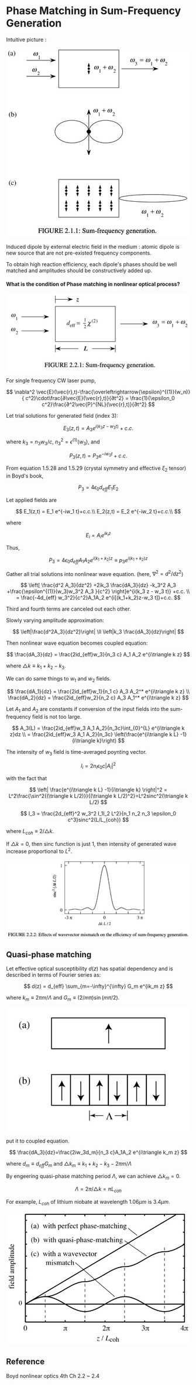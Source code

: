 # Phase Matching in Sum-Frequency Generation

Intuitive picture :

![](./img/phaseMatching.png)

Induced dipole by external electric field in the medium : atomic dipole is new source that are not pre-existed frequency components.

To obtain high reaction efficiency, each dipole's phases should be well matched and amplitudes should be constructively added up.

#### What is the condition of Phase matching in nonlinear optical process?

![](./img/sumFreqGen.png)

For single frequency CW laser pump,

$$
\nabla^2 \vec{E}(\vec{r},t)-\frac{\overleftrightarrow{\epsilon}^{(1)}(w_n)}{ c^2}\cdot\frac{∂\vec{E}(\vec{r},t)}{∂t^2} = \frac{1}{\epsilon_0 c^2}\frac{∂^2\vec{P}^{NL}(\vec{r},t)}{∂t^2}
$$

Let trial solutions for generated field (index 3):

$$
E_3(z,t) = A_3 e^{i(k_3 z - w_3 t)}+c.c.
$$

where $k_3=n_3w_3/c$, $n_3^2=\epsilon^{(1)}(w_3)$, and

$$
P_3(z,t) = P_3 e^{-i w_3 t}+c.c.
$$

From equation 1.5.28 and 1.5.29 (crystal symmetry and effective $\xi_2$ tensor) in Boyd's book,

$$
P_3 = 4\epsilon_0 d_{eff}E_1 E_2
$$

Let applied fields are

$$
E_1(z,t) = E_1 e^{-iw_1 t}+c.c.\\
E_2(z,t) = E_2 e^{-iw_2 t}+c.c.\\
$$

where 

$$
E_i = A_i e^{ik_i z}
$$

Thus,

$$
P_3 = 4\epsilon_0 d_{eff} A_1 A_2 e^{i(k_1+k_2)z} \equiv p_3 e^{i(k_1+k_2)z}
$$

Gather all trial solutions into nonlinear wave equation. (here, $\nabla^2 = d^2/dz^2$)

$$
\left[ \frac{d^2 A_3}{dz^2} +2ik_3 \frac{dA_3}{dz} -k_3^2 A_3 +\frac{\epsilon^{(1)}(w_3)w_3^2 A_3 }{c^2} \right]e^{i(k_3 z - w_3 t)} +c.c. \\
= \frac{-4d_{eff} w_3^2}{c^2}A_1A_2 e^{i[(k_1+k_2)z-w_3 t]}+c.c.
$$

Third and fourth terms are canceled out each other. 

Slowly varying amplitude approximation:

$$
\left|\frac{d^2A_3}{dz^2}\right| \ll \left|k_3 \frac{dA_3}{dz}\right|
$$

Then nonlinear wave equation becomes coupled equation:

$$
\frac{dA_3}{dz} = \frac{2id_{eff}w_3}{n_3 c} A_1 A_2 e^{i\triangle k z}
$$

where $\triangle k \equiv k_1+k_2-k_3$.

We can do same things to $w_1$ and $w_2$ fields.

$$
\frac{dA_1}{dz} = \frac{2id_{eff}w_1}{n_1 c} A_3 A_2^* e^{i\triangle k z} \\
\frac{dA_2}{dz} = \frac{2id_{eff}w_2}{n_2 c} A_3 A_1^* e^{i\triangle k z}
$$

Let $A_1$ and $A_2$ are constants if conversion of the input fields into the sum-frequency field is not too large.

$$
A_3(L) = \frac{2id_{eff}w_3 A_1 A_2}{n_3c}\int_{0}^{L} e^{i\triangle k z}dz \\
= \frac{2id_{eff}w_3 A_1 A_2}{n_3c} \left(\frac{e^{i\triangle k L} -1}{i\triangle k}\right)
$$

The intensity of $w_3$ field is time-averaged poynting vector.

$$
I_i = 2n_i \epsilon_0 c |A_i|^2
$$

with the fact that

$$
\left| \frac{e^{i\triangle k L} -1}{i\triangle k} \right|^2 = L^2\frac{\sin^2{(\triangle k L/2)}}{(\triangle k L/2)^2}=L^2sinc^2(\triangle k L/2)
$$

$$
I_3 = \frac{2d_{eff}^2 w_3^2 I_1I_2 L^2}{n_1 n_2 n_3 \epsilon_0 c^3}sinc^2(L/L_{coh})
$$

where $L_{coh} \equiv 2/\triangle k$.

If $\triangle k=0$, then sinc function is just 1, then intensity of generated wave increase proportional to $L^2$.

![](./img/sinc.png)

## Quasi-phase matching

Let effective optical susceptibility $d(z)$ has spatial dependency and is described in terms of Fourier series as:

$$
d(z) = d_{eff} \sum_{m=-\infty}^{\infty} G_m e^{ik_m z}
$$

where $k_m \equiv 2\pi m /\Lambda$ and $G_m \equiv (2/m\pi) \sin (m\pi/2)$.

![](./img/periodicallypoled.png)

put it to coupled equation.

$$
\frac{dA_3}{dz}=\frac{2iw_3d_m}{n_3 c}A_1A_2 e^{i\triangle k_m z}
$$

where $d_m\equiv d_{eff}G_m$ and $\triangle k_m \equiv k_1 + k_2 -k_3 -2\pi m/\Lambda$

By engeering quasi-phase matching period $\Lambda$, we can achieve $\triangle k_m =0$.

$$
\Lambda = 2\pi/\triangle k = \pi L_{coh}
$$

For example, $L_{coh}$ of lithium niobate at wavelength $1.06\mu m$ is $3.4\mu m$.

![](./img/phaseMatchingGraph.png)

## Reference

Boyd nonlinear optics 4th Ch 2.2 ~ 2.4